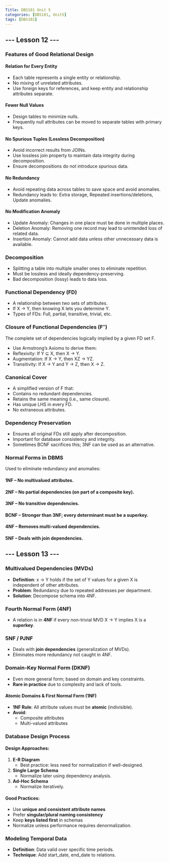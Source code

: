 ```yaml
---
Title: DBS101 Unit 5
categories: [DBS101, Unit5]
tags: [DBS101]
---
```


## --- Lesson 12 ---
### Features of Good Relational Design
#### Relation for Every Entity
* Each table represents a single entity or relationship.
* No mixing of unrelated attributes.
* Use foreign keys for references, and keep entity and relationship attributes separate.

#### Fewer Null Values
* Design tables to minimize nulls.
* Frequently null attributes can be moved to separate tables with primary keys.

#### No Spurious Tuples (Lossless Decomposition)
* Avoid incorrect results from JOINs.
* Use lossless join property to maintain data integrity during decomposition.
* Ensure decompositions do not introduce spurious data.

#### No Redundancy
* Avoid repeating data across tables to save space and avoid anomalies.
* Redundancy leads to:
Extra storage,
Repeated insertions/deletions,
Update anomalies.

#### No Modification Anomaly
* Update Anomaly: Changes in one place must be done in multiple places.
* Deletion Anomaly: Removing one record may lead to unintended loss of related data.
* Insertion Anomaly: Cannot add data unless other unnecessary data is available.

### Decomposition
* Splitting a table into multiple smaller ones to eliminate repetition.
* Must be lossless and ideally dependency-preserving.
* Bad decomposition (lossy) leads to data loss.

### Functional Dependency (FD)
* A relationship between two sets of attributes.
* If X → Y, then knowing X lets you determine Y.
* Types of FDs: Full, partial, transitive, trivial, etc.

### Closure of Functional Dependencies (F⁺)
The complete set of dependencies logically implied by a given FD set F.
* Use Armstrong’s Axioms to derive them:
* Reflexivity: If Y ⊆ X, then X → Y.
* Augmentation: If X → Y, then XZ → YZ.
* Transitivity: If X → Y and Y → Z, then X → Z.

### Canonical Cover
* A simplified version of F that:
* Contains no redundant dependencies.
* Retains the same meaning (i.e., same closure).
* Has unique LHS in every FD.
* No extraneous attributes.

### Dependency Preservation
* Ensures all original FDs still apply after decomposition.
* Important for database consistency and integrity.
* Sometimes BCNF sacrifices this; 3NF can be used as an alternative.

### Normal Forms in DBMS
Used to eliminate redundancy and anomalies:
#### 1NF – No multivalued attributes.
#### 2NF – No partial dependencies (on part of a composite key).
#### 3NF – No transitive dependencies.
#### BCNF – Stronger than 3NF; every determinant must be a superkey.
#### 4NF – Removes multi-valued dependencies.
#### 5NF – Deals with join dependencies.


## --- Lesson 13 ---
### Multivalued Dependencies (MVDs)
- **Definition**: x -> Y holds if the set of Y values for a given X is independent of other attributes.
- **Problem**: Redundancy due to repeated addresses per department.
- **Solution**: Decompose schema into 4NF.


### Fourth Normal Form (4NF)
- A relation is in **4NF** if every non-trivial MVD X -> Y implies X is a **superkey**.


### 5NF / PJNF
- Deals with **join dependencies** (generalization of MVDs).
- Eliminates more redundancy not caught in 4NF.

### Domain-Key Normal Form (DKNF)
- Even more general form; based on domain and key constraints.
- **Rare in practice** due to complexity and lack of tools.

#### Atomic Domains & First Normal Form (1NF)
- **1NF Rule**: All attribute values must be **atomic** (indivisible).
- **Avoid**:
  - Composite attributes 
  - Multi-valued attributes 

### Database Design Process
####  Design Approaches:
1. **E-R Diagram**  
   - Best practice: less need for normalization if well-designed.
2. **Single Large Schema**  
   - Normalize later using dependency analysis.
3. **Ad-Hoc Schema**  
   - Normalize iteratively.

#### Good Practices:
- Use **unique and consistent attribute names**
- Prefer **singular/plural naming consistency**
- Keep **keys listed first** in schemas
- Normalize unless performance requires denormalization.

### Modeling Temporal Data
- **Definition**: Data valid over specific time periods.
- **Technique**: Add start_date, end_date to relations.



